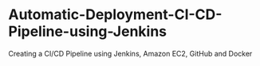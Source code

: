 # Automatic-Deployment-CI-CD-Pipeline-using-Jenkins
Creating a CI/CD Pipeline using Jenkins, Amazon EC2, GitHub and Docker
